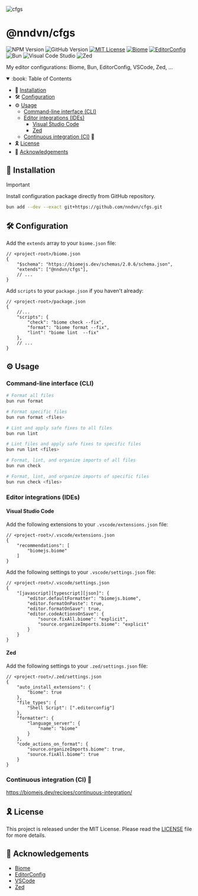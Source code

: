 ![cfgs](https://socialify.git.ci/nndvn/cfgs/image?custom_description=My+editor+configurations%3A+EditorConfig%2C+VSCode%2C+Zed%2C+Biome%2C+...&description=1&font=JetBrains+Mono&name=1&owner=1&pattern=Floating+Cogs&theme=Dark)

# @nndvn/cfgs

![NPM Version](https://img.shields.io/npm/v/@nndvn/cfgs?style=flat-square&logo=npm&logoColor=white&color=10069F&label=npm)
![GitHub Version](https://img.shields.io/github/package-json/v/nndvn/cfgs?style=flat-square&logo=github&logoColor=white&color=10069F&label=github)
[![MIT License](https://img.shields.io/github/license/nndvn/cfgs?style=flat-square&logo=opensourceinitiative&logoColor=white&color=10069F&label=license)](LICENSE)
[![Biome](https://img.shields.io/npm/v/%40biomejs%2Fbiome?style=flat-square&logo=biome&logoColor=white&color=10069F&label=biome)](biomejs/biome#)
[![EditorConfig](https://img.shields.io/badge/www-10069F?style=flat-square&logo=editorconfig&logoColor=white&label=.editorconfig&color=10069F)](https://editorconfig.org)
![Bun](https://img.shields.io/github/v/release/oven-sh/bun?style=flat-square&logo=bun&logoColor=white&color=10069F&label=bun)
![Visual Code Studio](https://img.shields.io/github/v/release/microsoft/vscode?style=flat-square&logo=vscodium&logoColor=white&color=10069F&label=vscode)
![Zed](https://img.shields.io/github/v/release/zed-industries/zed?style=flat-square&logo=zedindustries&logoColor=white&color=10069F&label=zed)

My editor configurations: Biome, Bun, EditorConfig, VSCode, Zed, ...

<details open>
<summary>:book: Table of Contents</summary>

- :rocket: [Installation](#rocket-installation)
- :hammer_and_wrench: [Configuration](#hammer_and_wrench-configuration)
- :gear: [Usage](#gear-usage)
    - [Command-line interface (CLI)](#command-line-interface-cli)
    - [Editor integrations (IDEs)](#editor-integrations-ides)
        - [Visual Studio Code](#visual-studio-code)
        - [Zed](#zed)
    - [Continuous integration (CI)](#continuous-integration-ci) :construction:
- :reminder_ribbon: [License](#reminder_ribbon-license)
- :raised_hands: [Acknowledgements](#raised_hands-acknowledgements)

</details>

## :rocket: Installation

> [!IMPORTANT] 
> Install configuration package directly from GitHub repository.

```bash
bun add --dev --exact git+https://github.com/nndvn/cfgs.git
```

## :hammer_and_wrench: Configuration

Add the `extends` array to your `biome.json` file:

```jsonc
// <project-root>/biome.json
{
    "$schema": "https://biomejs.dev/schemas/2.0.6/schema.json",
    "extends": ["@nndvn/cfgs"],
    // ...
}
```

Add `scripts` to your `package.json` if you haven't already:

```jsonc
// <project-root>/package.json
{
    //...
    "scripts": {
        "check": "biome check --fix",
        "format": "biome format --fix",
        "lint": "biome lint  --fix"
    },
    // ...
}
```

## :gear: Usage

### Command-line interface (CLI)

```bash
# Format all files
bun run format

# Format specific files
bun run format <files>

# Lint and apply safe fixes to all files
bun run lint

# Lint files and apply safe fixes to specific files
bun run lint <files>

# Format, lint, and organize imports of all files
bun run check

# Format, lint, and organize imports of specific files
bun run check <files>
```

### Editor integrations (IDEs)

#### Visual Studio Code

Add the following extensions to your `.vscode/extensions.json` file:

```jsonc
// <project-root>/.vscode/extensions.json
{
    "recommendations": [
        "biomejs.biome"
    ]
}
```

Add the following settings to your `.vscode/settings.json` file:

```jsonc
// <project-root>/.vscode/settings.json
{
    "[javascript][typescript][json]": {
        "editor.defaultFormatter": "biomejs.biome",
        "editor.formatOnPaste": true,
        "editor.formatOnSave": true,
        "editor.codeActionsOnSave": {
            "source.fixAll.biome": "explicit",
            "source.organizeImports.biome": "explicit"
        }
    }
}
```

#### Zed

Add the following settings to your `.zed/settings.json` file:

```jsonc
// <project-root>/.zed/settings.json
{
    "auto_install_extensions": {
        "biome": true
    },
    "file_types": {
        "Shell Script": [".editorconfig"]
    },
    "formatter": {
        "language_server": {
            "name": "biome"
        }
    },
    "code_actions_on_format": {
        "source.organizeImports.biome": true,
        "source.fixAll.biome": true
    }
}
```

### Continuous integration (CI) :construction:

https://biomejs.dev/recipes/continuous-integration/

## :reminder_ribbon: License

This project is released under the MIT License. Please read the [LICENSE](LICENSE) file for more details.

## :raised_hands: Acknowledgements

- [Biome](https://biomejs.dev/guides/getting-started)
- [EditorConfig](https://editorconfig.org)
- [VSCode](https://code.visualstudio.com/docs)
- [Zed](https://zed.dev/docs)
